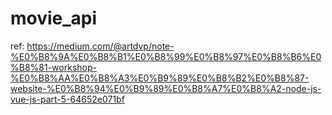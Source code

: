 # movie_api

ref: https://medium.com/@artdvp/note-%E0%B8%9A%E0%B8%B1%E0%B8%99%E0%B8%97%E0%B8%B6%E0%B8%81-workshop-%E0%B8%AA%E0%B8%A3%E0%B9%89%E0%B8%B2%E0%B8%87-website-%E0%B8%94%E0%B9%89%E0%B8%A7%E0%B8%A2-node-js-vue-js-part-5-64652e071bf

